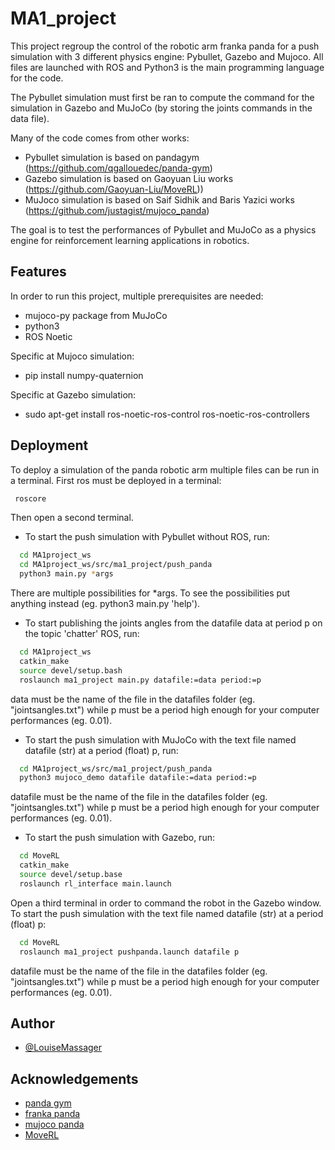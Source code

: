 # MA1_project

This project regroup the control of the robotic arm franka panda for a push simulation with 3 different physics engine: Pybullet, Gazebo and Mujoco.
All files are launched with ROS and Python3 is the main programming language for the code.

The Pybullet simulation must first be ran to compute the command for the simulation in Gazebo and MuJoCo (by storing the joints commands in the data file).

Many of the code comes from other works:
- Pybullet simulation is based on pandagym (https://github.com/qgallouedec/panda-gym)
- Gazebo simulation is based on Gaoyuan Liu works (https://github.com/Gaoyuan-Liu/MoveRL))
- MuJoco simulation is based on Saif Sidhik and Baris Yazici works (https://github.com/justagist/mujoco_panda)

 The goal is to test the performances of Pybullet 
 and MuJoCo as a physics engine for reinforcement learning 
 applications in robotics.
 
 

## Features

In order to run this project, multiple prerequisites are needed:
- mujoco-py package from MuJoCo
- python3
- ROS Noetic

Specific at Mujoco simulation:
- pip install numpy-quaternion

Specific at Gazebo simulation:
- sudo apt-get install ros-noetic-ros-control ros-noetic-ros-controllers


## Deployment

To deploy a simulation of the panda robotic arm multiple files
can be run in a terminal. First ros must be deployed in a terminal:
```bash
 roscore
```

Then open a second terminal.
- To start the push simulation with Pybullet without ROS, run:
```bash
  cd MA1project_ws
  cd MA1project_ws/src/ma1_project/push_panda
  python3 main.py *args
```
There are multiple possibilities for *args. To see the possibilities put anything instead (eg. python3 main.py 'help').

- To start publishing the joints angles from the datafile data at period p on the topic 'chatter' ROS, run:
```bash
  cd MA1project_ws
  catkin_make
  source devel/setup.bash
  roslaunch ma1_project main.py datafile:=data period:=p
```
data must be the name of the file in the datafiles folder (eg. "jointsangles.txt") while p must be a period high enough for your computer performances (eg. 0.01).

- To start the push simulation with MuJoCo with the text file named datafile (str) at a period (float) p, run:
```bash
  cd MA1project_ws/src/ma1_project/push_panda
  python3 mujoco_demo datafile datafile:=data period:=p
```
datafile must be the name of the file in the datafiles folder (eg. "jointsangles.txt") while p must be a period high enough for your computer performances (eg. 0.01).

- To start the push simulation with Gazebo, run:
```bash
  cd MoveRL
  catkin_make
  source devel/setup.base
  roslaunch rl_interface main.launch
```
Open a third terminal in order to command the robot in the Gazebo window.
To start the push simulation with the text file named datafile (str) at a period (float) p:
```bash
  cd MoveRL
  roslaunch ma1_project pushpanda.launch datafile p
```
datafile must be the name of the file in the datafiles folder (eg. "jointsangles.txt") while p must be a period high enough for your computer performances (eg. 0.01).

## Author

- [@LouiseMassager](https://github.com/LouiseMassager)


## Acknowledgements

 - [panda gym](https://github.com/qgallouedec/panda-gym)
 - [franka panda](https://github.com/vikashplus/franka_sim)
 - [mujoco panda](https://github.com/justagist/mujoco_panda)
 - [MoveRL](https://github.com/Gaoyuan-Liu/MoveRL)
